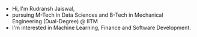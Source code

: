 - Hi, I'm Rudransh Jaiswal,
- pursuing M-Tech in Data Sciences and B-Tech in Mechanical Engineering (Dual-Degree) @ IITM
- I'm interested in Machine Learning, Finance and Software Development.

<!---
rudranshj/rudranshj is a ✨ special ✨ repository because its `README.md` (this file) appears on your GitHub profile.
You can click the Preview link to take a look at your changes.
--->
